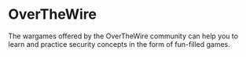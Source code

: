 # OverTheWire
The wargames offered by the OverTheWire community can help you to learn and practice security concepts in the form of fun-filled games.
